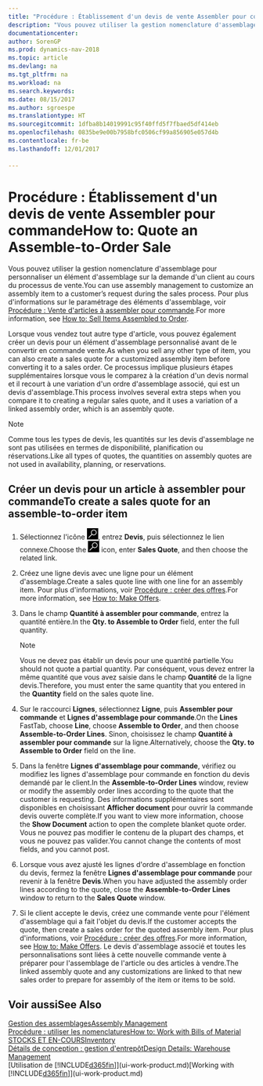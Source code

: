 ```yaml
---
title: "Procédure : Établissement d'un devis de vente Assembler pour commande"
description: "Vous pouvez utiliser la gestion nomenclature d'assemblage pour personnaliser un élément d'assemblage sur la demande d'un client au cours du processus de vente."
documentationcenter: 
author: SorenGP
ms.prod: dynamics-nav-2018
ms.topic: article
ms.devlang: na
ms.tgt_pltfrm: na
ms.workload: na
ms.search.keywords: 
ms.date: 08/15/2017
ms.author: sgroespe
ms.translationtype: HT
ms.sourcegitcommit: 1dfba8b14019991c95f40ffd5f7fbaed5df414eb
ms.openlocfilehash: 0835be9e00b7958bfc0506cf99a856905e057d4b
ms.contentlocale: fr-be
ms.lasthandoff: 12/01/2017

---
```

# <a name="how-to-quote-an-assemble-to-order-sale"></a><span data-ttu-id="32df9-103">Procédure : Établissement d'un devis de vente Assembler pour commande</span><span class="sxs-lookup"><span data-stu-id="32df9-103">How to: Quote an Assemble-to-Order Sale</span></span>
<span data-ttu-id="32df9-104">Vous pouvez utiliser la gestion nomenclature d'assemblage pour personnaliser un élément d'assemblage sur la demande d'un client au cours du processus de vente.</span><span class="sxs-lookup"><span data-stu-id="32df9-104">You can use assembly management to customize an assembly item to a customer’s request during the sales process.</span></span> <span data-ttu-id="32df9-105">Pour plus d'informations sur le paramétrage des éléments d'assemblage, voir [Procédure : Vente d'articles à assembler pour commande](assembly-how-to-sell-items-assembled-to-order.md).</span><span class="sxs-lookup"><span data-stu-id="32df9-105">For more information, see [How to: Sell Items Assembled to Order](assembly-how-to-sell-items-assembled-to-order.md).</span></span>  

<span data-ttu-id="32df9-106">Lorsque vous vendez tout autre type d'article, vous pouvez également créer un devis pour un élément d'assemblage personnalisé avant de le convertir en commande vente.</span><span class="sxs-lookup"><span data-stu-id="32df9-106">As when you sell any other type of item, you can also create a sales quote for a customized assembly item before converting it to a sales order.</span></span> <span data-ttu-id="32df9-107">Ce processus implique plusieurs étapes supplémentaires lorsque vous le comparez à la création d'un devis normal et il recourt à une variation d'un ordre d'assemblage associé, qui est un devis d'assemblage.</span><span class="sxs-lookup"><span data-stu-id="32df9-107">This process involves several extra steps when you compare it to creating a regular sales quote, and it uses a variation of a linked assembly order, which is an assembly quote.</span></span>

> [!NOTE]  
>  <span data-ttu-id="32df9-108">Comme tous les types de devis, les quantités sur les devis d'assemblage ne sont pas utilisées en termes de disponibilité, planification ou réservations.</span><span class="sxs-lookup"><span data-stu-id="32df9-108">Like all types of quotes, the quantities on assembly quotes are not used in availability, planning, or reservations.</span></span>  

## <a name="to-create-a-sales-quote-for-an-assemble-to-order-item"></a><span data-ttu-id="32df9-109">Créer un devis pour un article à assembler pour commande</span><span class="sxs-lookup"><span data-stu-id="32df9-109">To create a sales quote for an assemble-to-order item</span></span>  
1.  <span data-ttu-id="32df9-110">Sélectionnez l'icône ![Page ou état pour la recherche](media/ui-search/search_small.png "icône Page ou état pour la recherche"), entrez **Devis**, puis sélectionnez le lien connexe.</span><span class="sxs-lookup"><span data-stu-id="32df9-110">Choose the ![Search for Page or Report](media/ui-search/search_small.png "Search for Page or Report icon") icon, enter **Sales Quote**, and then choose the related link.</span></span>  
2.  <span data-ttu-id="32df9-111">Créez une ligne devis avec une ligne pour un élément d'assemblage.</span><span class="sxs-lookup"><span data-stu-id="32df9-111">Create a sales quote line with one line for an assembly item.</span></span> <span data-ttu-id="32df9-112">Pour plus d'informations, voir [Procédure : créer des offres](sales-how-make-offers.md).</span><span class="sxs-lookup"><span data-stu-id="32df9-112">For more information, see [How to: Make Offers](sales-how-make-offers.md).</span></span>  
3.  <span data-ttu-id="32df9-113">Dans le champ **Quantité à assembler pour commande**, entrez la quantité entière.</span><span class="sxs-lookup"><span data-stu-id="32df9-113">In the **Qty. to Assemble to Order** field, enter the full quantity.</span></span>

    > [!NOTE]  
    >  <span data-ttu-id="32df9-114">Vous ne devez pas établir un devis pour une quantité partielle.</span><span class="sxs-lookup"><span data-stu-id="32df9-114">You should not quote a partial quantity.</span></span> <span data-ttu-id="32df9-115">Par conséquent, vous devez entrer la même quantité que vous avez saisie dans le champ **Quantité** de la ligne devis.</span><span class="sxs-lookup"><span data-stu-id="32df9-115">Therefore, you must enter the same quantity that you entered in the **Quantity** field on the sales quote line.</span></span>  

4.  <span data-ttu-id="32df9-116">Sur le raccourci **Lignes**, sélectionnez **Ligne**, puis **Assembler pour commande** et **Lignes d'assemblage pour commande**.</span><span class="sxs-lookup"><span data-stu-id="32df9-116">On the **Lines** FastTab, choose **Line**, choose **Assemble to Order**, and then choose **Assemble-to-Order Lines**.</span></span> <span data-ttu-id="32df9-117">Sinon, choisissez le champ **Quantité à assembler pour commande** sur la ligne.</span><span class="sxs-lookup"><span data-stu-id="32df9-117">Alternatively, choose the **Qty. to Assemble to Order** field on the line.</span></span>  
5.  <span data-ttu-id="32df9-118">Dans la fenêtre **Lignes d'assemblage pour commande**, vérifiez ou modifiez les lignes d'assemblage pour commande en fonction du devis demandé par le client.</span><span class="sxs-lookup"><span data-stu-id="32df9-118">In the **Assemble-to-Order Lines** window, review or modify the assembly order lines according to the quote that the customer is requesting.</span></span> <span data-ttu-id="32df9-119">Des informations supplémentaires sont disponibles en choisissant **Afficher document** pour ouvrir la commande devis ouverte complète.</span><span class="sxs-lookup"><span data-stu-id="32df9-119">If you want to view more information, choose the **Show Document** action to open the complete blanket quote order.</span></span> <span data-ttu-id="32df9-120">Vous ne pouvez pas modifier le contenu de la plupart des champs, et vous ne pouvez pas valider.</span><span class="sxs-lookup"><span data-stu-id="32df9-120">You cannot change the contents of most fields, and you cannot post.</span></span>  
6.  <span data-ttu-id="32df9-121">Lorsque vous avez ajusté les lignes d'ordre d'assemblage en fonction du devis, fermez la fenêtre **Lignes d'assemblage pour commande** pour revenir à la fenêtre **Devis**.</span><span class="sxs-lookup"><span data-stu-id="32df9-121">When you have adjusted the assembly order lines according to the quote, close the **Assemble-to-Order Lines** window to return to the **Sales Quote** window.</span></span>  
7.  <span data-ttu-id="32df9-122">Si le client accepte le devis, créez une commande vente pour l'élément d'assemblage qui a fait l'objet du devis.</span><span class="sxs-lookup"><span data-stu-id="32df9-122">If the customer accepts the quote, then create a sales order for the quoted assembly item.</span></span> <span data-ttu-id="32df9-123">Pour plus d'informations, voir [Procédure : créer des offres](sales-how-make-offers.md).</span><span class="sxs-lookup"><span data-stu-id="32df9-123">For more information, see [How to: Make Offers](sales-how-make-offers.md).</span></span> <span data-ttu-id="32df9-124">Le devis d'assemblage associé et toutes les personnalisations sont liées à cette nouvelle commande vente à préparer pour l'assemblage de l'article ou des articles à vendre.</span><span class="sxs-lookup"><span data-stu-id="32df9-124">The linked assembly quote and any customizations are linked to that new sales order to prepare for assembly of the item or items to be sold.</span></span>  

## <a name="see-also"></a><span data-ttu-id="32df9-125">Voir aussi</span><span class="sxs-lookup"><span data-stu-id="32df9-125">See Also</span></span>  
[<span data-ttu-id="32df9-126">Gestion des assemblages</span><span class="sxs-lookup"><span data-stu-id="32df9-126">Assembly Management</span></span>](assembly-assemble-items.md)  
[<span data-ttu-id="32df9-127">Procédure : utiliser les nomenclatures</span><span class="sxs-lookup"><span data-stu-id="32df9-127">How to: Work with Bills of Material</span></span>](inventory-how-work-BOMs.md)  
[<span data-ttu-id="32df9-128">STOCKS ET EN-COURS</span><span class="sxs-lookup"><span data-stu-id="32df9-128">Inventory</span></span>](inventory-manage-inventory.md)  
[<span data-ttu-id="32df9-129">Détails de conception : gestion d'entrepôt</span><span class="sxs-lookup"><span data-stu-id="32df9-129">Design Details: Warehouse Management</span></span>](design-details-warehouse-management.md)  
<span data-ttu-id="32df9-130">[Utilisation de [!INCLUDE[d365fin](includes/d365fin_md.md)]](ui-work-product.md)</span><span class="sxs-lookup"><span data-stu-id="32df9-130">[Working with [!INCLUDE[d365fin](includes/d365fin_md.md)]](ui-work-product.md)</span></span>

